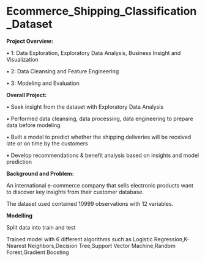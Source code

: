 # Ecommerce_Shipping_Classification_Dataset

**Project Overview:**

• 1: Data Exploration, Exploratory Data Analysis, Business Insight and Visualization

• 2: Data Cleansing and Feature Engineering

• 3: Modeling and Evaluation

**Overall Project:**

• Seek insight from the dataset with Exploratory Data Analysis

• Performed data cleansing, data processing, data engineering to prepare data before modeling

• Built a model to predict whether the shipping deliveries will be received late or on time by the customers

• Develop recommendations & benefit analysis based on insights and model prediction

**Background and Problem:**

An international e-commerce company that sells electronic products want to discover key insights from their customer database.

The dataset used contained 10999 observations with 12 variables.

**Modelling**

Split data into train and test

Trained model with 6 different algorithms such as Logistic Regression,K-Nearest Neighbors,Decision Tree,Support Vector Machine,Random Forest,Gradient Boosting
